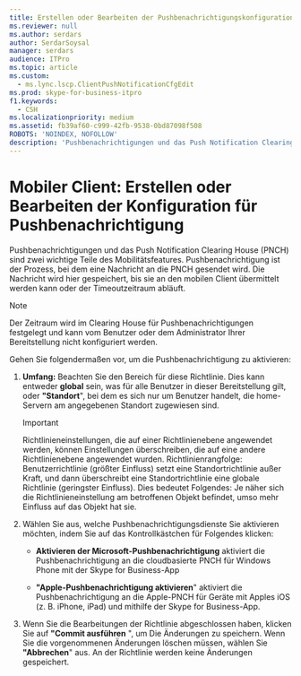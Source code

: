 ```yaml
---
title: Erstellen oder Bearbeiten der Pushbenachrichtigungskonfiguration für mobile Clients
ms.reviewer: null
ms.author: serdars
author: SerdarSoysal
manager: serdars
audience: ITPro
ms.topic: article
ms.custom:
  - ms.lync.lscp.ClientPushNotificationCfgEdit
ms.prod: skype-for-business-itpro
f1.keywords:
  - CSH
ms.localizationpriority: medium
ms.assetid: fb39af60-c999-42fb-9538-0bd87098f508
ROBOTS: 'NOINDEX, NOFOLLOW'
description: 'Pushbenachrichtigungen und das Push Notification Clearing House (PNCH) sind zwei wichtige Teile des Mobilitätsfeatures. Pushbenachrichtigung ist der Prozess, bei dem eine Nachricht an die PNCH gesendet wird. Die Nachricht wird hier gespeichert, bis sie an den mobilen Client übermittelt werden kann oder der Timeoutzeitraum abläuft.'
---
```


# <a name="mobile-client-create-or-edit-push-notification-configuration"></a>Mobiler Client: Erstellen oder Bearbeiten der Konfiguration für Pushbenachrichtigung
 
Pushbenachrichtigungen und das Push Notification Clearing House (PNCH) sind zwei wichtige Teile des Mobilitätsfeatures. Pushbenachrichtigung ist der Prozess, bei dem eine Nachricht an die PNCH gesendet wird. Die Nachricht wird hier gespeichert, bis sie an den mobilen Client übermittelt werden kann oder der Timeoutzeitraum abläuft. 
  
> [!NOTE]
> Der Zeitraum wird im Clearing House für Pushbenachrichtigungen festgelegt und kann vom Benutzer oder dem Administrator Ihrer Bereitstellung nicht konfiguriert werden. 
  
Gehen Sie folgendermaßen vor, um die Pushbenachrichtigung zu aktivieren:
  
1. **Umfang:** Beachten Sie den Bereich für diese Richtlinie. Dies kann entweder **global** sein, was für alle Benutzer in dieser Bereitstellung gilt, oder **"Standort**", bei dem es sich nur um Benutzer handelt, die home-Servern am angegebenen Standort zugewiesen sind.
    
    > [!IMPORTANT]
    > Richtlinieneinstellungen, die auf einer Richtlinienebene angewendet werden, können Einstellungen überschreiben, die auf eine andere Richtlinienebene angewendet wurden. Richtlinienrangfolge: Benutzerrichtlinie (größter Einfluss) setzt eine Standortrichtlinie außer Kraft, und dann überschreibt eine Standortrichtlinie eine globale Richtlinie (geringster Einfluss). Dies bedeutet Folgendes: Je näher sich die Richtlinieneinstellung am betroffenen Objekt befindet, umso mehr Einfluss auf das Objekt hat sie. 
  
2. Wählen Sie aus, welche Pushbenachrichtigungsdienste Sie aktivieren möchten, indem Sie auf das Kontrollkästchen für Folgendes klicken:
    
   - **Aktivieren der Microsoft-Pushbenachrichtigung** aktiviert die Pushbenachrichtigung an die cloudbasierte PNCH für Windows Phone mit der Skype for Business-App
    
   - **"Apple-Pushbenachrichtigung aktivieren**" aktiviert die Pushbenachrichtigung an die Apple-PNCH für Geräte mit Apples iOS (z. B. iPhone, iPad) und mithilfe der Skype for Business-App.
    
3. Wenn Sie die Bearbeitungen der Richtlinie abgeschlossen haben, klicken Sie auf **"Commit ausführen** ", um Die Änderungen zu speichern. Wenn Sie die vorgenommenen Änderungen löschen müssen, wählen Sie **"Abbrechen**" aus. An der Richtlinie werden keine Änderungen gespeichert.
    

